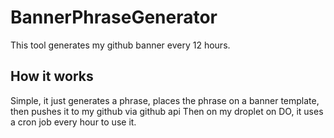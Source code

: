 # BannerPhraseGenerator
This tool generates my github banner every 12 hours.

## How it works
Simple, it just generates a phrase, places the phrase on a banner template, then pushes it to my github via github api
Then on my droplet on DO, it uses a cron job every hour to use it.
